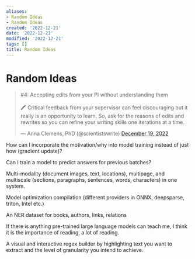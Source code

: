 ```yaml
---
aliases:
- Random Ideas
- Random Ideas
created: '2022-12-21'
date: '2022-12-21'
modified: '2022-12-21'
tags: []
title: Random Ideas
---
```


# Random Ideas

<blockquote class="twitter-tweet"><p lang="en" dir="ltr">#4: Accepting edits from your PI without understanding them<br><br>🖍️ Critical feedback from your supervisor can feel discouraging but it really is an opportunity to learn. So, ask for the reasons of edits and rewrites so you can refine your writing skills one iterations at a time.</p>&mdash; Anna Clemens, PhD (@scientistswrite) <a href="https://twitter.com/scientistswrite/status/1604869672725352448?ref_src=twsrc%5Etfw">December 19, 2022</a></blockquote>

How can I incorporate the motivation/why into model training instead of just how (gradient update)?

Can I train a model to predict answers for previous batches?

Multi-modality (document images, text, locations), multipage, and multiscale (sections, paragraphs, sentences, words, characters) in one system.

Model optimization compilation (different providers in ONNX, deepsparse, triton, Intel etc.)

An NER dataset for books, authors, links, relations

If there is anything pre-trained large language models can teach me, I think it is the importance of reading, a lot of reading.

A visual and interactive regex builder by highlighting text you want to extract and the level of granularity you intend to achieve.
